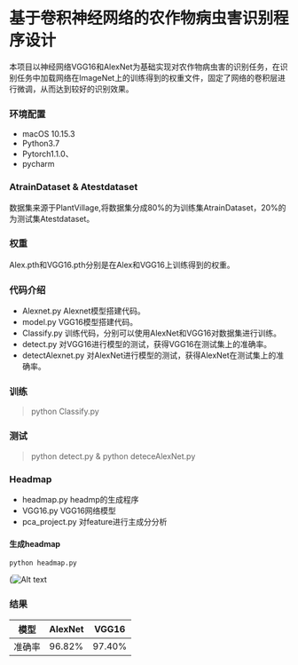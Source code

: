 # 基于卷积神经网络的农作物病虫害识别程序设计
本项目以神经网络VGG16和AlexNet为基础实现对农作物病虫害的识别任务，在识别任务中加载网络在ImageNet上的训练得到的权重文件，固定了网络的卷积层进行微调，从而达到较好的识别效果。
### 环境配置
+ macOS 10.15.3
+ Python3.7
+ Pytorch1.1.0、
+ pycharm
### AtrainDataset & Atestdataset
数据集来源于PlantVillage,将数据集分成80%的为训练集AtrainDataset，20%的为测试集Atestdataset。
### 权重
Alex.pth和VGG16.pth分别是在Alex和VGG16上训练得到的权重。
### 代码介绍
+ Alexnet.py  Alexnet模型搭建代码。
+ model.py  VGG16模型搭建代码。
+ Classify.py 训练代码，分别可以使用AlexNet和VGG16对数据集进行训练。
+ detect.py 对VGG16进行模型的测试，获得VGG16在测试集上的准确率。
+ detectAlexnet.py  对AlexNet进行模型的测试，获得AlexNet在测试集上的准确率。
### 训练 
> python Classify.py
### 测试
> python detect.py &  python deteceAlexNet.py
### Headmap
+ headmap.py headmp的生成程序
+ VGG16.py VGG16网络模型
+ pca_project.py 对feature进行主成分分析
#### 生成headmap
```
python headmap.py
```

(![Alt text](https://github.com/tsfw/-/blob/master/picture1.png)

### 结果
|模型  | AlexNet|  VGG16|
|--|--|--|
|  准确率 | 96.82% |97.40%|
